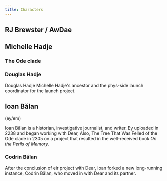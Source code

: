 ```yaml
---
title: Characters
---
```


## RJ Brewster / AwDae

## Michelle Hadje

### The Ode clade

### Douglas Hadje

Douglas Hadje Michelle Hadje's ancestor and the phys-side launch coordinator for the launch project.

## Ioan Bălan

(ey/em)

Ioan Bălan is a historian, investigative journalist, and writer. Ey uploaded in 2238 and began working with Dear, Also, The Tree That Was Felled of the Ode clade in 2305 on a project that resulted in the well-received book *On the Perils of Memory*.

### Codrin Bălan

After the conclusion of eir project with Dear, Ioan forked a new long-running instance, Codrin Bălan, who moved in with Dear and its partner.
